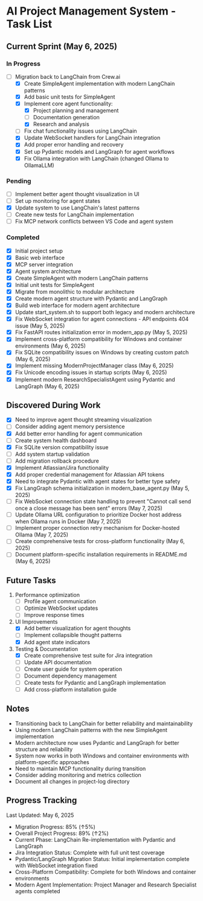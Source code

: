 # AI Project Management System - Task List

## Current Sprint (May 6, 2025)

### In Progress
- [ ] Migration back to LangChain from Crew.ai
  - [x] Create SimpleAgent implementation with modern LangChain patterns
  - [x] Add basic unit tests for SimpleAgent
  - [x] Implement core agent functionality:
    - [x] Project planning and management
    - [ ] Documentation generation
    - [x] Research and analysis
  - [ ] Fix chat functionality issues using LangChain
  - [x] Update WebSocket handlers for LangChain integration
  - [x] Add proper error handling and recovery
  - [x] Set up Pydantic models and LangGraph for agent workflows
  - [x] Fix Ollama integration with LangChain (changed Ollama to OllamaLLM)

### Pending
- [ ] Implement better agent thought visualization in UI
- [ ] Set up monitoring for agent states
- [x] Update system to use LangChain's latest patterns
- [ ] Create new tests for LangChain implementation
- [ ] Fix MCP network conflicts between VS Code and agent system

### Completed
- [x] Initial project setup
- [x] Basic web interface
- [x] MCP server integration
- [x] Agent system architecture
- [x] Create SimpleAgent with modern LangChain patterns
- [x] Initial unit tests for SimpleAgent
- [x] Migrate from monolithic to modular architecture
- [x] Create modern agent structure with Pydantic and LangGraph
- [x] Build web interface for modern agent architecture
- [x] Update start_system.sh to support both legacy and modern architecture
- [x] Fix WebSocket integration for agent connections - API endpoints 404 issue (May 5, 2025)
- [x] Fix FastAPI routes initialization error in modern_app.py (May 5, 2025)
- [x] Implement cross-platform compatibility for Windows and container environments (May 6, 2025)
- [x] Fix SQLite compatibility issues on Windows by creating custom patch (May 6, 2025)
- [x] Implement missing ModernProjectManager class (May 6, 2025)
- [x] Fix Unicode encoding issues in startup scripts (May 6, 2025)
- [x] Implement modern ResearchSpecialistAgent using Pydantic and LangGraph (May 6, 2025)

## Discovered During Work
- [x] Need to improve agent thought streaming visualization
- [ ] Consider adding agent memory persistence
- [x] Add better error handling for agent communication
- [ ] Create system health dashboard
- [x] Fix SQLite version compatibility issue
- [ ] Add system startup validation
- [ ] Add migration rollback procedure
- [x] Implement Atlassian/Jira functionality
- [x] Add proper credential management for Atlassian API tokens
- [x] Need to integrate Pydantic with agent states for better type safety
- [x] Fix LangGraph schema initialization in modern_base_agent.py (May 5, 2025)
- [ ] Fix WebSocket connection state handling to prevent "Cannot call send once a close message has been sent" errors (May 7, 2025)
- [ ] Update Ollama URL configuration to prioritize Docker host address when Ollama runs in Docker (May 7, 2025)
- [ ] Implement proper connection retry mechanism for Docker-hosted Ollama (May 7, 2025)
- [ ] Create comprehensive tests for cross-platform functionality (May 6, 2025)
- [ ] Document platform-specific installation requirements in README.md (May 6, 2025)

## Future Tasks
1. Performance optimization
   - [ ] Profile agent communication
   - [ ] Optimize WebSocket updates
   - [ ] Improve response times

2. UI Improvements
   - [x] Add better visualization for agent thoughts
   - [ ] Implement collapsible thought patterns
   - [x] Add agent state indicators

3. Testing & Documentation
   - [x] Create comprehensive test suite for Jira integration
   - [ ] Update API documentation
   - [ ] Create user guide for system operation
   - [ ] Document dependency management
   - [ ] Create tests for Pydantic and LangGraph implementation
   - [ ] Add cross-platform installation guide

## Notes
- Transitioning back to LangChain for better reliability and maintainability
- Using modern LangChain patterns with the new SimpleAgent implementation
- Modern architecture now uses Pydantic and LangGraph for better structure and reliability
- System now works in both Windows and container environments with platform-specific approaches
- Need to maintain MCP functionality during transition
- Consider adding monitoring and metrics collection
- Document all changes in project-log directory

## Progress Tracking
Last Updated: May 6, 2025
- Migration Progress: 85% (↑5%)
- Overall Project Progress: 89% (↑2%)
- Current Phase: LangChain Re-implementation with Pydantic and LangGraph
- Jira Integration Status: Complete with full unit test coverage
- Pydantic/LangGraph Migration Status: Initial implementation complete with WebSocket integration fixed
- Cross-Platform Compatibility: Complete for both Windows and container environments
- Modern Agent Implementation: Project Manager and Research Specialist agents completed